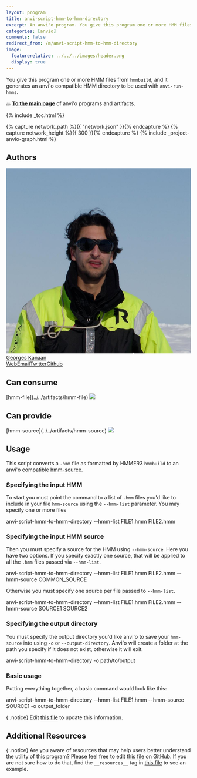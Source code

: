 ```yaml
---
layout: program
title: anvi-script-hmm-to-hmm-directory
excerpt: An anvi'o program. You give this program one or more HMM files from `hmmbuild`, and it generates an anvi&#x27;o compatible HMM directory to be used with `anvi-run-hmms`.
categories: [anvio]
comments: false
redirect_from: /m/anvi-script-hmm-to-hmm-directory
image:
  featurerelative: ../../../images/header.png
  display: true
---
```


You give this program one or more HMM files from `hmmbuild`, and it generates an anvi&#x27;o compatible HMM directory to be used with `anvi-run-hmms`.

🔙 **[To the main page](../../)** of anvi'o programs and artifacts.


{% include _toc.html %}
<div id="svg" class="subnetwork"></div>
{% capture network_path %}{{ "network.json" }}{% endcapture %}
{% capture network_height %}{{ 300 }}{% endcapture %}
{% include _project-anvio-graph.html %}


## Authors

<div class="anvio-person"><div class="anvio-person-info"><div class="anvio-person-photo"><img class="anvio-person-photo-img" src="../../images/authors/ge0rges.jpg" /></div><div class="anvio-person-info-box"><a href="/people/ge0rges" target="_blank"><span class="anvio-person-name">Georges Kanaan</span></a><div class="anvio-person-social-box"><a href="https://gkanaan.com" class="person-social" target="_blank"><i class="fa fa-fw fa-home"></i>Web</a><a href="mailto:georges@gkanaan.com" class="person-social" target="_blank"><i class="fa fa-fw fa-envelope-square"></i>Email</a><a href="http://twitter.com/scientificgio" class="person-social" target="_blank"><i class="fa fa-fw fa-twitter-square"></i>Twitter</a><a href="http://github.com/ge0rges" class="person-social" target="_blank"><i class="fa fa-fw fa-github"></i>Github</a></div></div></div></div>



## Can consume


<p style="text-align: left" markdown="1"><span class="artifact-r">[hmm-file](../../artifacts/hmm-file) <img src="../../images/icons/TXT.png" class="artifact-icon-mini" /></span></p>


## Can provide


<p style="text-align: left" markdown="1"><span class="artifact-p">[hmm-source](../../artifacts/hmm-source) <img src="../../images/icons/HMM.png" class="artifact-icon-mini" /></span></p>


## Usage


This script converts a `.hmm` file as formatted by HMMER3 `hmmbuild` to an anvi'o compatible [hmm-source](https://anvio.org/help/main/artifacts/hmm-source/).

### Specifying the input HMM

To start you must point the command to a list of `.hmm` files you'd like to include in your file `hmm-source` using the `--hmm-list` parameter. You may specify one or more files

<div class="codeblock" markdown="1">
anvi&#45;script&#45;hmm&#45;to&#45;hmm&#45;directory &#45;&#45;hmm&#45;list FILE1.hmm FILE2.hmm
</div>

### Specifying the input HMM source

Then you must specify a source for the HMM using `--hmm-source`. Here you have two options. If you specify exactly one source, that will be applied to all the `.hmm` files passed via `--hmm-list`.

<div class="codeblock" markdown="1">
anvi&#45;script&#45;hmm&#45;to&#45;hmm&#45;directory &#45;&#45;hmm&#45;list FILE1.hmm FILE2.hmm &#45;&#45;hmm&#45;source COMMON_SOURCE
</div>

Otherwise you must specify one source per file passed to `--hmm-list`.
<div class="codeblock" markdown="1">
anvi&#45;script&#45;hmm&#45;to&#45;hmm&#45;directory &#45;&#45;hmm&#45;list FILE1.hmm FILE2.hmm &#45;&#45;hmm&#45;source SOURCE1 SOURCE2
</div>

### Specifying the output directory
You must specify the output directory you'd like anvi'o to save your `hmm-source` into using `-o` or `--output-directory`. Anvi'o will create a folder at the path you specify if it does not exist, otherwise it will exit.

<div class="codeblock" markdown="1">
anvi&#45;script&#45;hmm&#45;to&#45;hmm&#45;directory &#45;o path/to/output
</div>


### Basic usage

Putting everything together, a basic command would look like this:

<div class="codeblock" markdown="1">
anvi&#45;script&#45;hmm&#45;to&#45;hmm&#45;directory &#45;&#45;hmm&#45;list FILE1.hmm &#45;&#45;hmm&#45;source SOURCE1 &#45;o output_folder
</div>

{:.notice}
Edit [this file](https://github.com/merenlab/anvio/tree/master/anvio/docs/programs/anvi-script-hmm-to-hmm-directory.md) to update this information.


## Additional Resources



{:.notice}
Are you aware of resources that may help users better understand the utility of this program? Please feel free to edit [this file](https://github.com/merenlab/anvio/tree/master/bin/anvi-script-hmm-to-hmm-directory) on GitHub. If you are not sure how to do that, find the `__resources__` tag in [this file](https://github.com/merenlab/anvio/blob/master/bin/anvi-interactive) to see an example.
